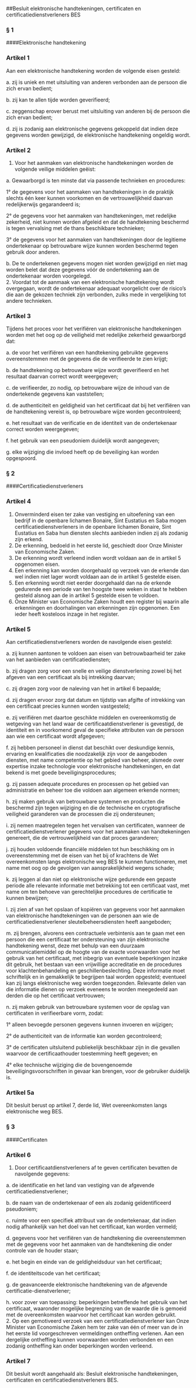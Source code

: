 <meta http-equiv='Content-Type' content='text/html; charset=utf-8' />

##Besluit elektronische handtekeningen, certificaten en certificatiedienstverleners BES

### §  1  

####Elektronische handtekening

### Artikel  1  

Aan een elektronische handtekening worden de volgende eisen gesteld: 

a. zij is uniek en met uitsluiting van anderen verbonden aan de persoon die zich ervan bedient;  

b. zij kan te allen tijde worden geverifieerd;  

c. zeggenschap erover berust met uitsluiting van anderen bij de persoon die zich ervan bedient;  

d. zij is zodanig aan elektronische gegevens gekoppeld dat indien deze gegevens worden gewijzigd, de elektronische handtekening ongeldig wordt.   

### Artikel  2  

1.  Voor het aanmaken van elektronische handtekeningen worden de volgende veilige middelen geëist: 

a. Gewaarborgd is ten minste dat via passende technieken en procedures: 

1° de gegevens voor het aanmaken van handtekeningen in de praktijk slechts één keer kunnen voorkomen en de vertrouwelijkheid daarvan redelijkerwijs gegarandeerd is;  

2° de gegevens voor het aanmaken van handtekeningen, met redelijke zekerheid, niet kunnen worden afgeleid en dat de handtekening beschermd is tegen vervalsing met de thans beschikbare technieken;  

3° de gegevens voor het aanmaken van handtekeningen door de legitieme ondertekenaar op betrouwbare wijze kunnen worden beschermd tegen gebruik door anderen.    

b. De te ondertekenen gegevens mogen niet worden gewijzigd en niet mag worden belet dat deze gegevens vóór de ondertekening aan de ondertekenaar worden voorgelegd.     
2.  Voordat tot de aanmaak van een elektronische handtekening wordt overgegaan, wordt de ondertekenaar adequaat voorgelicht over de risico’s die aan de gekozen techniek zijn verbonden, zulks mede in vergelijking tot andere technieken.  

### Artikel  3  

Tijdens het proces voor het verifiëren van elektronische handtekeningen worden met het oog op de veiligheid met redelijke zekerheid gewaarborgd dat: 

a. de voor het verifiëren van een handtekening gebruikte gegevens overeenstemmen met de gegevens die de verifieerde te zien krijgt;  

b. de handtekening op betrouwbare wijze wordt geverifieerd en het resultaat daarvan correct wordt weergegeven;  

c. de verifieerder, zo nodig, op betrouwbare wijze de inhoud van de ondertekende gegevens kan vaststellen;  

d. de authenticiteit en geldigheid van het certificaat dat bij het verifiëren van de handtekening vereist is, op betrouwbare wijze worden gecontroleerd;  

e. het resultaat van de verificatie en de identiteit van de ondertekenaar correct worden weergegeven;  

f. het gebruik van een pseudoniem duidelijk wordt aangegeven;  

g. elke wijziging die invloed heeft op de beveiliging kan worden opgespoord.   

### §  2  

####Certificatiedienstverleners

### Artikel  4  

1.  Onverminderd eisen ter zake van vestiging en uitoefening van een bedrijf in de openbare lichamen Bonaire, Sint Eustatius en Saba mogen certificatiedienstverleners in de openbare lichamen Bonaire, Sint Eustatius en Saba hun diensten slechts aanbieden indien zij als zodanig zijn erkend.   
2.  De erkenning, bedoeld in het eerste lid, geschiedt door Onze Minister van Economische Zaken.   
3.  De erkenning wordt verleend indien wordt voldaan aan de in artikel 5 opgenomen eisen.   
4.  Een erkenning kan worden doorgehaald op verzoek van de erkende dan wel indien niet lager wordt voldaan aan de in artikel 5 gestelde eisen.   
5.  Een erkenning wordt niet eerder doorgehaald dan na de erkende gedurende een periode van ten hoogste twee weken in staat te hebben gesteld alsnog aan de in artikel 5 gestelde eisen te voldoen.   
6.  Onze Minister van Economische Zaken houdt een register bij waarin alle erkenningen en doorhalingen van erkenningen zijn opgenomen. Een ieder heeft kosteloos inzage in het register.  

### Artikel  5  

Aan certificatiedienstverleners worden de navolgende eisen gesteld: 

a. zij kunnen aantonen te voldoen aan eisen van betrouwbaarheid ter zake van het aanbieden van certificatiediensten;  

b. zij dragen zorg voor een snelle en veilige dienstverlening zowel bij het afgeven van een certificaat als bij intrekking daarvan;  

c. zij dragen zorg voor de naleving van het in artikel 6 bepaalde;  

d. zij dragen ervoor zorg dat datum en tijdstip van afgifte of intrekking van een certificaat precies kunnen worden vastgesteld;  

e. zij verifiëren met daartoe geschikte middelen en overeenkomstig de wetgeving van het land waar de certificaatdienstverlener is gevestigd, de identiteit en in voorkomend geval de specifieke attributen van de persoon aan wie een certificaat wordt afgegeven;  

f. zij hebben personeel in dienst dat beschikt over deskundige kennis, ervaring en kwalificaties die noodzakelijk zijn voor de aangeboden diensten, met name competentie op het gebied van beheer, alsmede over expertise inzake technologie voor elektronische handtekeningen, en dat bekend is met goede beveiligingsprocedures;  

g. zij passen adequate procedures en processen op het gebied van administratie en beheer toe die voldoen aan algemeen erkende normen;  

h. zij maken gebruik van betrouwbare systemen en producten die beschermd zijn tegen wijziging en die de technische en cryptografische veiligheid garanderen van de processen die zij ondersteunen;  

i. zij nemen maatregelen tegen het vervalsen van certificaten, wanneer de certificatiedienstverlener gegevens voor het aanmaken van handtekeningen genereert, die de vertrouwelijkheid van dat proces garanderen;  

j. zij houden voldoende financiële middelen tot hun beschikking om in overeenstemming met de eisen van het bij of krachtens de Wet overeenkomsten langs elektronische weg BES te kunnen functioneren, met name met oog op de gevolgen van aansprakelijkheid wegens schade;  

k. zij leggen al dan niet op elektronische wijze gedurende een gepaste periode alle relevante informatie met betrekking tot een certificaat vast, met name om ten behoeve van gerechtelijke procedures de certificatie te kunnen bewijzen;  

l. zij zien af van het opslaan of kopiëren van gegevens voor het aanmaken van elektronische handtekeningen van de personen aan wie de certificatiedienstverlener sleutelbeheersdiensten heeft aangeboden;  

m. zij brengen, alvorens een contractuele verbintenis aan te gaan met een persoon die een certificaat ter ondersteuning van zijn elektronische handtekening wenst, deze met behulp van een duurzaam communicatiemiddel op de hoogte van de exacte voorwaarden voor het gebruik van het certificaat, met inbegrip van eventuele beperkingen inzake dit gebruik, het bestaan van een vrijwillige accreditatie en de procedures voor klachtenbehandeling en geschillenbeslechting. Deze informatie moet schriftelijk en in gemakkelijk te begrijpen taal worden opgesteld; eventueel kan zij langs elektronische weg worden toegezonden. Relevante delen van die informatie dienen op verzoek eveneens te worden meegedeeld aan derden die op het certificaat vertrouwen;  

n. zij maken gebruik van betrouwbare systemen voor de opslag van certificaten in verifieerbare vorm, zodat: 

1° alleen bevoegde personen gegevens kunnen invoeren en wijzigen;  

2° de authenticiteit van de informatie kan worden gecontroleerd;  

3° de certificaten uitsluitend publiekelijk beschikbaar zijn in die gevallen waarvoor de certificaathouder toestemming heeft gegeven; en  

4° elke technische wijziging die de bovengenoemde beveiligingsvoorschriften in gevaar kan brengen, voor de gebruiker duidelijk is.     

### Artikel  5a  

Dit besluit berust op artikel 7, derde lid, Wet overeenkomsten langs elektronische weg BES. 

### §  3  

####Certificaten

### Artikel  6  

1.  Door certificaatdienstverleners af te geven certificaten bevatten de navolgende gegevens: 

a. de identificatie en het land van vestiging van de afgevende certificatiedienstverlener;  

b. de naam van de ondertekenaar of een als zodanig geïdentificeerd pseudoniem;  

c. ruimte voor een specifiek attribuut van de ondertekenaar, dat indien nodig afhankelijk van het doel van het certificaat, kan worden vermeld;  

d. gegevens voor het verifiëren van de handtekening die overeenstemmen met de gegevens voor het aanmaken van de handtekening die onder controle van de houder staan;  

e. het begin en einde van de geldigheidsduur van het certificaat;  

f. de identiteitscode van het certificaat;  

g. de geavanceerde elektronische handtekening van de afgevende certificatie-dienstverlener;  

h. voor zover van toepassing: beperkingen betreffende het gebruik van het certificaat, waaronder mogelijke begrenzing van de waarde die is gemoeid met de overeenkomsten waarvoor het certificaat kan worden gebruikt.     
2.  Op een gemotiveerd verzoek van een certificatiedienstverlener kan Onze Minister van Economische Zaken hem ter zake van één of meer van de in het eerste lid voorgeschreven vermeldingen ontheffing verlenen. Aan een dergelijke ontheffing kunnen voorwaarden worden verbonden en een zodanig ontheffing kan onder beperkingen worden verleend.  

### Artikel  7  

Dit besluit wordt aangehaald als: Besluit elektronische handtekeningen, certificaten en certificatiedienstverleners BES. 

